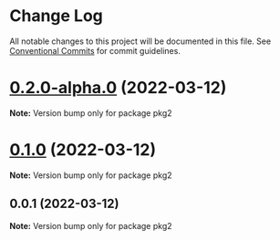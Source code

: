 # Change Log

All notable changes to this project will be documented in this file.
See [Conventional Commits](https://conventionalcommits.org) for commit guidelines.

# [0.2.0-alpha.0](https://github.com/dewen/prac-lerna/compare/v0.1.0...v0.2.0-alpha.0) (2022-03-12)

**Note:** Version bump only for package pkg2





# [0.1.0](https://github.com/dewen/prac-lerna/compare/v0.0.1...v0.1.0) (2022-03-12)

**Note:** Version bump only for package pkg2





## 0.0.1 (2022-03-12)

**Note:** Version bump only for package pkg2
